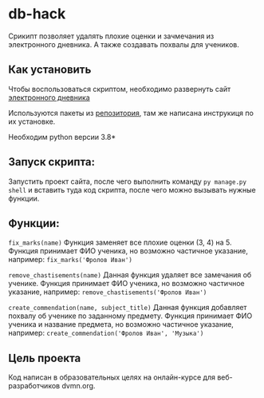 # db-hack
Срикипт позволяет удалять плохие оценки и зачмечания из электронного дневника. А также создавать похвалы для учеников.

## Как установить
Чтобы воспользоваться скриптом, необходимо развернуть сайт [электронного дневника](https://github.com/devmanorg/e-diary/tree/master#%D0%BF%D0%B5%D1%80%D0%B5%D0%BC%D0%B5%D0%BD%D0%BD%D1%8B%D0%B5-%D0%BE%D0%BA%D1%80%D1%83%D0%B6%D0%B5%D0%BD%D0%B8%D1%8F)

Используются пакеты из [репозитория](https://github.com/devmanorg/e-diary/tree/master#%D0%BF%D0%B5%D1%80%D0%B5%D0%BC%D0%B5%D0%BD%D0%BD%D1%8B%D0%B5-%D0%BE%D0%BA%D1%80%D1%83%D0%B6%D0%B5%D0%BD%D0%B8%D1%8F), там же написана инструкиця по их установке.

Необходим python версии 3.8*

## Запуск скрипта:
Запустить проект сайта, после чего выполнить команду `py manage.py shell` и вставить туда код скрипта, после чего можно вызывать нужные функции.

## Функции:
`fix_marks(name)`
Функция заменяет все плохие оценки (3, 4) на 5. Функция принимает ФИО ученика, но возможно частичное указание, например: `fix_marks('Фролов Иван')`

`remove_chastisements(name)`
Данная функция удаляет все замечания об ученике. Функция принимает ФИО ученика, но возможно частичное указание, например: `remove_chastisements('Фролов Иван')`

`create_commendation(name, subject_title)`
Данная функция добавляет похвалу об ученике по заданному предмету. Функция принимает ФИО ученика и название предмета, но возможно частичное указание, например: `create_commendation('Фролов Иван', 'Музыка')`

## Цель проекта

Код написан в образовательных целях на онлайн-курсе для веб-разработчиков dvmn.org.
